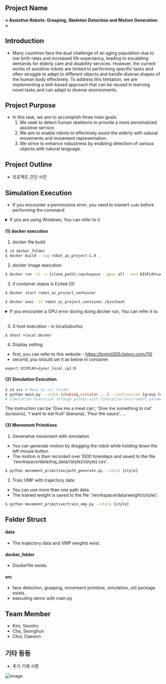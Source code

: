 ## Project Name
**< Assistive Robots: Grasping, Skeleton Detection and Motion Generation >**

## Introduction
- Many countries face the dual challenge of an aging population due to low birth rates and increased life expectancy, leading to escalating demands for elderly care and disability services. However, the current works of assistive robots are limited to performing specific tasks and often struggle to adapt to different objects and handle diverse shapes of the human body effectively. To address this limitation, we are implementing a skill-based approach that can be reused in learning novel tasks and can adapt to diverse environments.


## Project Purpose
- In this task, we aim to accomplish three main goals.
   1. We seek to detect human skeletons to provide a more personalized assistive service.
   2. We aim to enable robots to effectively assist the elderly with natural movements and movement representation.
   3. We strive to enhance robustness by enabling detection of various objects with natural language.


## Project Outline
- 프로젝트 간단 사진


## Simulation Execution

- If you encounter a permissions error, you need to insewrt `sudo` before performing the command

<details>
<summary>If you are using Windows, You can refer to it</summary>
<div>

- wsl2 install  : https://gaesae.com/161#google_vignette
- GUI in Windows : https://bmind305.tistory.com/110
- write this command in container
```bash
export DISPLAY={YOUR_IP}:0 # you can see your ip through "ipconfig" in cmd
export LIBGL_ALWAYS_INDIRECT=
```

</div>
</details>

#### (1) docker execution
1. docker file build
``` bash
$ cd docker_folder
$ docker build --tag robot_ai_project:1.0 .
```

2. docker image execution
``` bash
$ docker run -it -v {clone_path}:/workspace --gpus all --env DISPLAY=unix$DISPLAY -v /tmp/.X11-unix:/tmp/.X11-unix --name robot_ai_project_container robot_ai_project:1.0 /bin/bash
```

3. if container status is Exited (0)
```bash
$ docker start robot_ai_project_container

$ docker exec -it robot_ai_project_container /bin/bash
```

<details>
<summary>If you encounter a GPU error during doing docker run, You can refer it to</summary>
<div>

- ```(docker: Error response from daemon: could not select device driver "" with capabilities: [[gpu]].)```

``` bash
$ distribution=$(. /etc/os-release;echo $ID$VERSION_ID) \
   && curl -s -L https://nvidia.github.io/nvidia-docker/gpgkey | sudo apt-key add - \
   && curl -s -L https://nvidia.github.io/nvidia-docker/$distribution/nvidia-docker.list | sudo tee /etc/apt/sources.list.d/nvidia-docker.list
$ sudo apt-get update && sudo apt-get install -y nvidia-container-toolkit

$ sudo systemctl restart docker
```

</div>
</details>

</br>

3. X host execution - in local(ubuntu)
```
$ xhost +local:docker
```

4. Display setting
- first, you can refer to this website - https://bmind305.tistory.com/110
- second, you should set it as below in container

```
export DISPLAY={your_local_ip}:0
```


#### (2) Simulation Execution
```bash
$ cd src # Move to src folder
$ python main.py --style {shaking,circular,...} --instruction {grasp target object} --goal_point {head,right_arm,...}  
# Simulation execution through python with simulation enviroment parameter
```
The instruction can be 'Give me a meat can', 'Give me something to cut' (scissors), 'I want to eat fruit' (banana), 'Pour the sauce', ...

#### (3) Movement Primitives
1. Generative movement with simulation
 - You can generate motion by dragging the robot while holding down the left mouse button. 
 - The motion is then recorded over 1000 timesteps and saved to the file '/workspace/data/traj_data/{style}/{style}.csv'.
```bash
$ python movement_primitive/path_generate.py --style {style}
```
2. Train VMP with trajectory data
 - You can use more than one path data.
 - The trained weight is saved to the file '/workspace/data/weight/{style}'.
```bash
$ python movement_primitive/train_vmp.py --style {style}
```

## Folder Struct

#### data
- The trajectory data and VMP weights exist.

#### docker_folder
- Dockerfile exists.

#### src
- face detection, grasping, movement primitive, simulation, util package exists.
- executing demo with main.py

## Team Member 
- Kim, Seonho
- Cha, Seonghun
- Choi, Daewon

## 기타 등등
- 추가 기재 사항

![image](https://www.hanyang.ac.kr/documents/20182/0/initial2.png/011babee-bac3-4b67-a605-ac8b6f1e0055?t=1472537578464)
